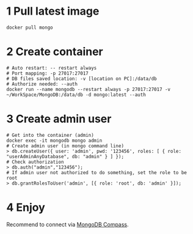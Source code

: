 # 1 Pull latest image

```shell
docker pull mongo
```

# 2 Create container

``` shell
# Auto restart: -- restart always
# Port mapping: -p 27017:27017
# DB files saved location: -v [location on PC]:/data/db
# Authorize needed: --auth
docker run --name mongodb --restart always -p 27017:27017 -v ~/WorkSpace/MongoDB:/data/db -d mongo:latest --auth
```

# 3 Create admin user

``` shell
# Get into the container (admin)
docker exec -it mongodb mongo admin
# Create admin user (in mongo command line)
> db.createUser({ user: 'admin', pwd: '123456', roles: [ { role: "userAdminAnyDatabase", db: "admin" } ] });
# Check authorization
> db.auth("admin","123456");
# If admin user not authorized to do something, set the role to be root
> db.grantRolesToUser('admin', [{ role: 'root', db: 'admin' }]);
```

# 4 Enjoy

Recommend to connect via [MongoDB Compass](https://www.mongodb.com/products/compass).